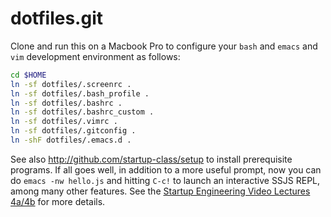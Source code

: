 dotfiles.git
============
Clone and run this on a Macbook Pro to
configure your `bash` and `emacs` and `vim` development environment as follows:

```sh
cd $HOME
ln -sf dotfiles/.screenrc .
ln -sf dotfiles/.bash_profile .
ln -sf dotfiles/.bashrc .
ln -sf dotfiles/.bashrc_custom .
ln -sf dotfiles/.vimrc .
ln -sf dotfiles/.gitconfig .
ln -shF dotfiles/.emacs.d .
```

See also http://github.com/startup-class/setup to install prerequisite
programs. If all goes well, in addition to a more useful prompt, now you can
do `emacs -nw hello.js` and hitting `C-c!` to launch an interactive SSJS
REPL, among many other features. See the
[Startup Engineering Video Lectures 4a/4b](https://class.coursera.org/startup-001/lecture/index)
for more details.
